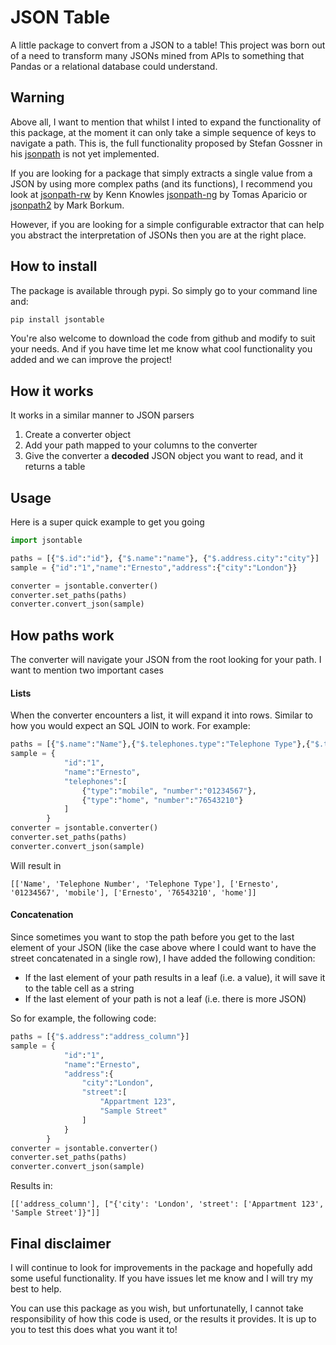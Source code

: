 # JSON Table

A little package to convert from a JSON to a table! This project was born out of a need to transform many JSONs mined from APIs to something that Pandas or a relational database could understand.

## Warning

Above all, I want to mention that whilst I inted to expand the functionality of this package, at the moment it can only take a simple sequence of keys to navigate a path. This is, the full functionality proposed by Stefan Gossner in his [jsonpath](https://goessner.net/articles/JsonPath/) is not yet implemented.

If you are looking for a package that simply extracts a single value from a JSON by using more complex paths (and its functions), I recommend you look at [jsonpath-rw](https://github.com/kennknowles/python-jsonpath-rw) by Kenn Knowles [jsonpath-ng](https://pypi.org/project/jsonpath-ng/) by Tomas Aparicio or [jsonpath2](https://pypi.org/project/jsonpath2/) by Mark Borkum. 

However, if you are looking for a simple configurable extractor that can help you abstract the interpretation of JSONs then you are at the right place.

## How to install

The package is available through pypi. So simply go to your command line and:

```bash
pip install jsontable
```
You're also welcome to download the code from github and modify to suit your needs. And if you have time let me know what cool functionality you added and we can improve the project!

## How it works

It works in a similar manner to JSON parsers
1. Create a converter object
2. Add your path mapped to your columns to the converter
3. Give the converter a __decoded__ JSON object you want to read, and it returns a table

## Usage

Here is a super quick example to get you going

```python
import jsontable

paths = [{"$.id":"id"},	{"$.name":"name"}, {"$.address.city":"city"}]
sample = {"id":"1","name":"Ernesto","address":{"city":"London"}}

converter = jsontable.converter()
converter.set_paths(paths)
converter.convert_json(sample)
```

## How paths work

The converter will navigate your JSON from the root looking for your path. I want to mention two important cases

#### Lists
When the converter encounters a list, it will expand it into rows. Similar to how you would expect an SQL JOIN to work. For example:

```python
paths = [{"$.name":"Name"},{"$.telephones.type":"Telephone Type"},{"$.telephones.number":"Telephone Number"}]
sample = {
			"id":"1",
			"name":"Ernesto",
			"telephones":[
				{"type":"mobile", "number":"01234567"},
				{"type":"home", "number":"76543210"}
			]
		}
converter = jsontable.converter()
converter.set_paths(paths)
converter.convert_json(sample)
```
Will result in

```
[['Name', 'Telephone Number', 'Telephone Type'], ['Ernesto', '01234567', 'mobile'], ['Ernesto', '76543210', 'home']]
```

#### Concatenation
Since sometimes you want to stop the path before you get to the last element of your JSON (like the case above where I could want to have the street concatenated in a single row), I have added the following condition:
 - If the last element of your path results in a leaf (i.e. a value), it will save it to the table cell as a string
 - If the last element of your path is not a leaf (i.e. there is more JSON)

So for example, the following code:
```python
paths = [{"$.address":"address_column"}]
sample = {
			"id":"1",
			"name":"Ernesto",
			"address":{
				"city":"London",
				"street":[
					"Appartment 123",
					"Sample Street"
				]
			}
		}
converter = jsontable.converter()
converter.set_paths(paths)
converter.convert_json(sample)
```
Results in:
```
[['address_column'], ["{'city': 'London', 'street': ['Appartment 123', 'Sample Street']}"]]
```

## Final disclaimer

I will continue to look for improvements in the package and hopefully add some useful functionality. If you have issues let me know and I will try my best to help.

You can use this package as you wish, but unfortunatelly, I cannot take responsibility of how this code is used, or the results it provides. It is up to you to test this does what you want it to!